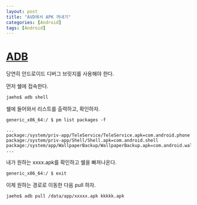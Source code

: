 ```yaml
---
layout: post
title: "AVD에서 APK 꺼내기"
categories: [Android]
tags: [Android]
---
```


# [ADB](https://developer.android.com/studio/command-line/adb?hl=ko)

당연히 안드로이드 디버그 브릿지를 사용해야 한다.

먼저 쉘에 접속한다.

```
jaeho$ adb shell
```

쉘에 들어와서 리스트를 출력하고, 확인하자.

```
generic_x86_64:/ $ pm list packages -f

...
package:/system/priv-app/TeleService/TeleService.apk=com.android.phone
package:/system/priv-app/Shell/Shell.apk=com.android.shell
package:/system/app/WallpaperBackup/WallpaperBackup.apk=com.android.wallpaperbackup
...
```

내가 원하는 xxxx.apk를 확인하고 쉘을 빠져나온다.

```
generic_x86_64:/ $ exit
```

이제 원하는 경로로 이동한 다음 pull 하자. 

```
jaeho$ adb pull /data/app/xxxxx.apk kkkkk.apk
```



[ADB]: https://developer.android.com/studio/command-line/adb?hl=ko	"adb사용하기"

